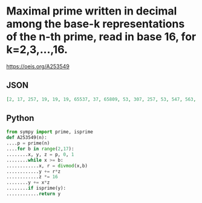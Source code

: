 # Maximal prime written in decimal among the base\-k representations of the n\-th prime, read in base 16, for k\=2,3,\.\.\.,16\.
https://oeis.org/A253549
## JSON
```JSON
[2, 17, 257, 19, 19, 19, 65537, 37, 65809, 53, 307, 257, 53, 547, 563, 293, 101, 277, 4099, 577, 4129, 8737, 787, 137, 577, 257, 593, 4643, 4657, 773, 577, 821, 311, 313, 268501249, 74017, 74257, 8707, 359, 8753, 8963, 613, 9011, 12289, 285212929, 577, 135697]
```
## Python
```Python
from sympy import prime, isprime
def A253549(n):
....p = prime(n)
....for b in range(2,17):
........x, y, z = p, 0, 1
........while x >= b:
............x, r = divmod(x,b)
............y += r*z
............z *= 16
........y += x*z
........if isprime(y):
............return y
```

